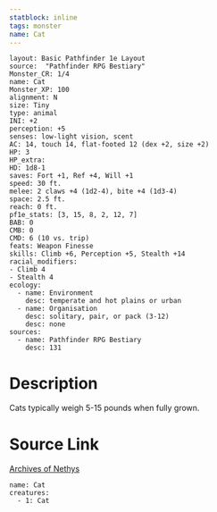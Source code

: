 ```yaml
---
statblock: inline
tags: monster
name: Cat
---
```

```statblock
layout: Basic Pathfinder 1e Layout
source:  "Pathfinder RPG Bestiary"
Monster_CR: 1/4
name: Cat
Monster_XP: 100
alignment: N
size: Tiny
type: animal
INI: +2
perception: +5
senses: low-light vision, scent
AC: 14, touch 14, flat-footed 12 (dex +2, size +2)
HP: 3
HP_extra: 
HD: 1d8-1
saves: Fort +1, Ref +4, Will +1
speed: 30 ft.
melee: 2 claws +4 (1d2-4), bite +4 (1d3-4)
space: 2.5 ft.
reach: 0 ft.
pf1e_stats: [3, 15, 8, 2, 12, 7]
BAB: 0
CMB: 0
CMD: 6 (10 vs. trip)
feats: Weapon Finesse
skills: Climb +6, Perception +5, Stealth +14
racial_modifiers:
- Climb 4
- Stealth 4
ecology:
  - name: Environment
    desc: temperate and hot plains or urban
  - name: Organisation
    desc: solitary, pair, or pack (3-12)
    desc: none
sources:
  - name: Pathfinder RPG Bestiary
    desc: 131
```
# Description
Cats typically weigh 5-15 pounds when fully grown.
# Source Link
[Archives of Nethys](https://aonprd.com/MonsterDisplay.aspx?ItemName=Cat)
```encounter-table
name: Cat
creatures:
  - 1: Cat
```
